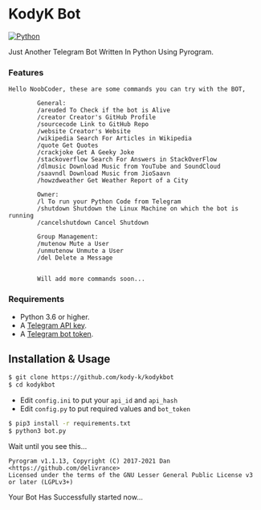# KodyK Bot 

[![Python](http://forthebadge.com/images/badges/made-with-python.svg)](https://python.org)

Just Another Telegram Bot Written In Python Using Pyrogram.

### Features
```
Hello NoobCoder, these are some commands you can try with the BOT,
        
        General:
        /areuded To Check if the bot is Alive
        /creator Creator's GitHub Profile
        /sourcecode Link to GitHub Repo
        /website Creator's Website
        /wikipedia Search For Articles in Wikipedia
        /quote Get Quotes
        /crackjoke Get A Geeky Joke
        /stackoverflow Search For Answers in StackOverFlow
        /dlmusic Download Music from YouTube and SoundCloud  
        /saavndl Download Music from JioSaavn
        /howzdweather Get Weather Report of a City
        
        Owner:
        /l To run your Python Code from Telegram 
        /shutdown Shutdown the Linux Machine on which the bot is running
        /cancelshutdown Cancel Shutdown

        Group Management:
        /mutenow Mute a User
        /unmutenow Unmute a User
        /del Delete a Message
      

        Will add more commands soon...

```

### Requirements

- Python 3.6 or higher.
- A [Telegram API key](//docs.pyrogram.org/intro/setup#api-keys).
- A [Telegram bot token](//t.me/botfather).

## Installation & Usage

```sh
$ git clone https://github.com/kody-k/kodykbot
$ cd kodykbot
```

* Edit `config.ini` to put your `api_id` and `api_hash`
* Edit `config.py` to put required values and `bot_token` 

```sh
$ pip3 install -r requirements.txt
$ python3 bot.py
```

Wait until you see this...

```
Pyrogram v1.1.13, Copyright (C) 2017-2021 Dan <https://github.com/delivrance>
Licensed under the terms of the GNU Lesser General Public License v3 or later (LGPLv3+)
```

Your Bot Has Successfully started now...











